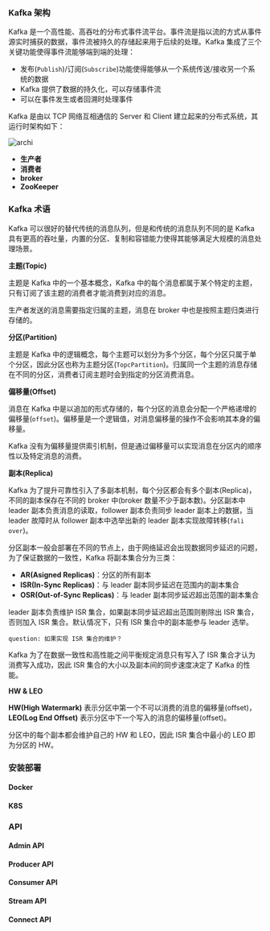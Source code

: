 ### Kafka 架构

Kafka 是一个高性能、高吞吐的分布式事件流平台。事件流是指以流的方式从事件源实时捕获的数据，事件流被持久的存储起来用于后续的处理。Kafka 集成了三个关键功能使得事件流能够端到端的处理：

- 发布(`Publish`)/订阅(`Subscribe`)功能使得能够从一个系统传送/接收另一个系统的数据
- Kafka 提供了数据的持久化，可以存储事件流
- 可以在事件发生或者回溯时处理事件

Kafka 是由以 TCP 网络互相通信的 Server 和 Client 建立起来的分布式系统，其运行时架构如下：

![archi]()

- **生产者**
- **消费者**
- **broker**
- **ZooKeeper**

### Kafka 术语

Kafka 可以很好的替代传统的消息队列，但是和传统的消息队列不同的是 Kafka 具有更高的吞吐量，内置的分区、复制和容错能力使得其能够满足大规模的消息处理场景。

**主题(Topic)**

主题是 Kafka 中的一个基本概念，Kafka 中的每个消息都属于某个特定的主题，只有订阅了该主题的消费者才能消费到对应的消息。

生产者发送的消息需要指定归属的主题，消息在 broker 中也是按照主题归类进行存储的。

**分区(Partition)**

主题是 Kafka 中的逻辑概念，每个主题可以划分为多个分区，每个分区只属于单个分区，因此分区也称为主题分区(`TopcPartition`)。归属同一个主题的消息存储在不同的分区，消费者订阅主题时会到指定的分区消费消息。

**偏移量(Offset)**

消息在 Kafka 中是以追加的形式存储的，每个分区的消息会分配一个严格递增的偏移量(`offset`)。偏移量是一个逻辑值，对消息偏移量的操作不会影响其本身的偏移量。

Kafka 没有为偏移量提供索引机制，但是通过偏移量可以实现消息在分区内的顺序性以及特定消息的消费。

**副本(Replica)**

Kafka 为了提升可靠性引入了多副本机制，每个分区都会有多个副本(Replica)，不同的副本保存在不同的 broker 中(broker 数量不少于副本数)。分区副本中 leader 副本负责消息的读取，follower 副本负责同步 leader 副本上的数据，当 leader 故障时从 follower 副本中选举出新的 leader 副本实现故障转移(`fali over`)。

分区副本一般会部署在不同的节点上，由于网络延迟会出现数据同步延迟的问题，为了保证数据的一致性，Kafka 将副本集合分为三类：

- **AR(Asigned Replicas)**：分区的所有副本
- **ISR(In-Sync Replicas)**：与 leader 副本同步延迟在范围内的副本集合
- **OSR(Out-of-Sync Replicas)**：与 leader 副本同步延迟超出范围的副本集合

leader 副本负责维护 ISR 集合，如果副本同步延迟超出范围则剔除出 ISR 集合，否则加入 ISR 集合。默认情况下，只有 ISR 集合中的副本能参与 leader 选举。

```
question: 如果实现 ISR 集合的维护？
```

Kafka 为了在数据一致性和高性能之间平衡规定消息只有写入了 ISR 集合才认为消费写入成功，因此 ISR 集合的大小以及副本间的同步速度决定了 Kafka 的性能。

**HW & LEO**

**HW(High Watermark)** 表示分区中第一个不可以消费的消息的偏移量(offset)，**LEO(Log End Offset)** 表示分区中下一个写入的消息的偏移量(offset)。

分区中的每个副本都会维护自己的 HW 和 LEO，因此 ISR 集合中最小的 LEO 即为分区的 HW。

### 安装部署

#### Docker

#### K8S

### API

#### Admin API

#### Producer API

#### Consumer API

#### Stream API

#### Connect API



